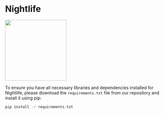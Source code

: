 # Nightlife

<img src="https://github.com/darasafe/nightlife/assets/103866780/931084f5-e549-4565-adad-25c9ae236fcd" height="200">

To ensure you have all necessary libraries and dependencies installed for Nightlife, please download the `requirements.txt` file from our repository and install it using pip:

```bash
pip install -r requirements.txt

